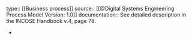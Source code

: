 type:: [[Business process]]
source:: [[@Digital Systems Engineering Process Model Version: 1.0]]
documentation:: See detailed description in the INCOSE Handbook v.4, page 78.

-